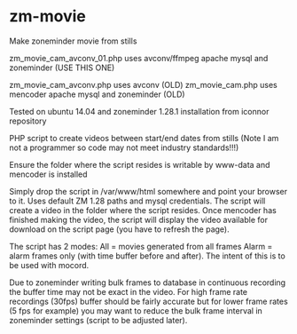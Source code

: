 # zm-movie
Make zoneminder movie from stills

zm_movie_cam_avconv_01.php uses avconv/ffmpeg apache mysql and zoneminder (USE THIS ONE)

zm_movie_cam_avconv.php uses avconv (OLD)
zm_movie_cam.php uses mencoder apache mysql and zoneminder (OLD)

Tested on ubuntu 14.04 and zoneminder 1.28.1 installation from iconnor repository

PHP script to create videos between start/end dates from stills (Note I am not a programmer so code may not meet industry standards!!!)

Ensure the folder where the script resides is writable by www-data and mencoder is installed

Simply drop the script in /var/www/html somewhere and point your browser to it. Uses default ZM 1.28 paths and mysql credentials. The script will create a video in the folder where the script resides. Once mencoder has finished making the video, the script will display the video available for download on the script page (you have to refresh the page).

The script has 2 modes:
All = movies generated from all frames
Alarm = alarm frames only (with time buffer before and after). The intent of this is to be used with mocord.

Due to zoneminder writing bulk frames to database in continuous recording the buffer time may not be exact in the video. For high frame rate recordings (30fps) buffer should be fairly accurate but for lower frame rates (5 fps for example) you may want to reduce the bulk frame interval in zoneminder settings (script to be adjusted later).
